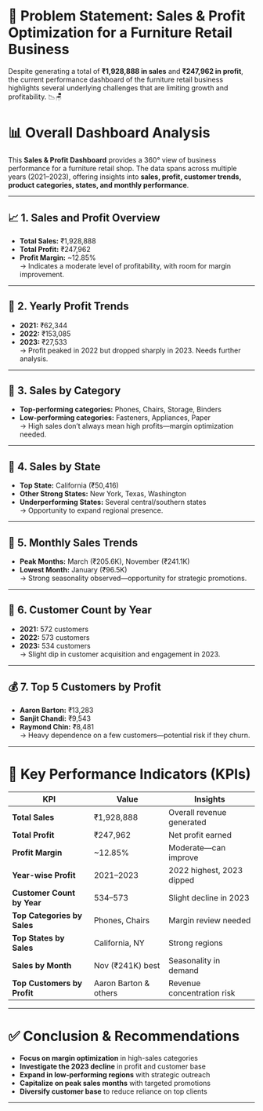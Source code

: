 # 🧩 Problem Statement: Sales & Profit Optimization for a Furniture Retail Business

Despite generating a total of **₹1,928,888 in sales** and **₹247,962 in profit**, the current performance dashboard of the furniture retail business highlights several underlying challenges that are limiting growth and profitability. 📉🪑

# 📊 Overall Dashboard Analysis

This **Sales & Profit Dashboard** provides a 360° view of business performance for a furniture retail shop. The data spans across multiple years (2021–2023), offering insights into **sales, profit, customer trends, product categories, states, and monthly performance**.

---

## 📈 1. Sales and Profit Overview
- **Total Sales:** ₹1,928,888  
- **Total Profit:** ₹247,962  
- **Profit Margin:** ~12.85%  
  → Indicates a moderate level of profitability, with room for margin improvement.

---

## 🧮 2. Yearly Profit Trends
- **2021:** ₹62,344  
- **2022:** ₹153,085  
- **2023:** ₹27,533  
  → Profit peaked in 2022 but dropped sharply in 2023. Needs further analysis.

---

## 🛒 3. Sales by Category
- **Top-performing categories:** Phones, Chairs, Storage, Binders  
- **Low-performing categories:** Fasteners, Appliances, Paper  
  → High sales don’t always mean high profits—margin optimization needed.

---

## 📍 4. Sales by State
- **Top State:** California (₹50,416)  
- **Other Strong States:** New York, Texas, Washington  
- **Underperforming States:** Several central/southern states  
  → Opportunity to expand regional presence.

---

## 📆 5. Monthly Sales Trends
- **Peak Months:** March (₹205.6K), November (₹241.1K)  
- **Lowest Month:** January (₹96.5K)  
  → Strong seasonality observed—opportunity for strategic promotions.

---

## 👥 6. Customer Count by Year
- **2021:** 572 customers  
- **2022:** 573 customers  
- **2023:** 534 customers  
  → Slight dip in customer acquisition and engagement in 2023.

---

## 💰 7. Top 5 Customers by Profit
- **Aaron Barton:** ₹13,283  
- **Sanjit Chandi:** ₹9,543  
- **Raymond Chin:** ₹8,481  
  → Heavy dependence on a few customers—potential risk if they churn.

---

# 📌 Key Performance Indicators (KPIs)

| KPI                            | Value        | Insights |
|-------------------------------|--------------|----------|
| **Total Sales**               | ₹1,928,888   | Overall revenue generated |
| **Total Profit**              | ₹247,962     | Net profit earned |
| **Profit Margin**             | ~12.85%      | Moderate—can improve |
| **Year-wise Profit**          | 2021–2023    | 2022 highest, 2023 dipped |
| **Customer Count by Year**    | 534–573      | Slight decline in 2023 |
| **Top Categories by Sales**   | Phones, Chairs | Margin review needed |
| **Top States by Sales**       | California, NY | Strong regions |
| **Sales by Month**            | Nov (₹241K) best | Seasonality in demand |
| **Top Customers by Profit**   | Aaron Barton & others | Revenue concentration risk |

---

# ✅ Conclusion & Recommendations

- **Focus on margin optimization** in high-sales categories  
- **Investigate the 2023 decline** in profit and customer base  
- **Expand in low-performing regions** with strategic outreach  
- **Capitalize on peak sales months** with targeted promotions  
- **Diversify customer base** to reduce reliance on top clients

---


